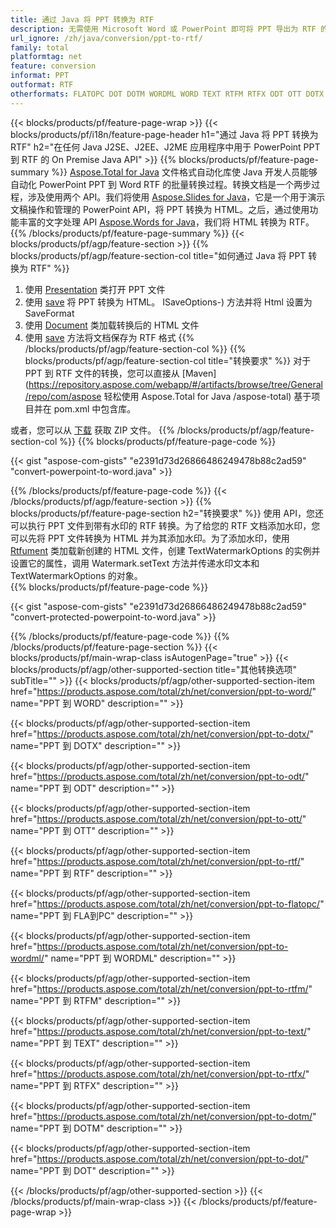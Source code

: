```yaml
---
title: 通过 Java 将 PPT 转换为 RTF
description: 无需使用 Microsoft Word 或 PowerPoint 即可将 PPT 导出为 RTF 的 Java API
url_ignore: /zh/java/conversion/ppt-to-rtf/
family: total
platformtag: net
feature: conversion
informat: PPT
outformat: RTF
otherformats: FLATOPC DOT DOTM WORDML WORD TEXT RTFM RTFX ODT OTT DOTX RTF
---
```

{{< blocks/products/pf/feature-page-wrap >}}
{{< blocks/products/pf/i18n/feature-page-header h1="通过 Java 将 PPT 转换为 RTF" h2="在任何 Java J2SE、J2EE、J2ME 应用程序中用于 PowerPoint PPT 到 RTF 的 On Premise Java API" >}}
{{% blocks/products/pf/feature-page-summary %}}
[Aspose.Total for Java](https://products.aspose.com/total/java/) 文件格式自动化库使 Java 开发人员能够自动化 PowerPoint PPT 到 Word RTF 的批量转换过程。转换文档是一个两步过程，涉及使用两个 API。我们将使用 [Aspose.Slides for Java](https://products.aspose.com/slides/java/)，它是一个用于演示文稿操作和管理的 PowerPoint API，将 PPT 转换为 HTML。之后，通过使用功能丰富的文字处理 API [Aspose.Words for Java](https://products.aspose.com/words/java/)，我们将 HTML 转换为 RTF。
{{% /blocks/products/pf/feature-page-summary  %}}
{{< blocks/products/pf/agp/feature-section >}}
{{% blocks/products/pf/agp/feature-section-col title="如何通过 Java 将 PPT 转换为 RTF" %}}
1. 使用 [Presentation](https://apireference.aspose.com/slides/java/com.aspose.slides/Presentation) 类打开 PPT 文件
2. 使用 [save](https://apireference.aspose.com/slides/java/com.aspose.slides/Presentation#save-java.lang.String-int-com.aspose.slides) 将 PPT 转换为 HTML。 ISaveOptions-) 方法并将 Html 设置为 SaveFormat
3. 使用 [Document](https://apireference.aspose.com/words/java/com.aspose.words/Document) 类加载转换后的 HTML 文件
4. 使用 [save](https://apireference.aspose.com/words/java/com.aspose.words/Document#save(java.lang.String,int)) 方法将文档保存为 RTF 格式
{{% /blocks/products/pf/agp/feature-section-col %}}
{{% blocks/products/pf/agp/feature-section-col title="转换要求" %}}
对于 PPT 到 RTF 文件的转换，您可以直接从 [Maven](https://repository.aspose.com/webapp/#/artifacts/browse/tree/General/repo/com/aspose 轻松使用 Aspose.Total for Java /aspose-total) 基于项目并在 pom.xml 中包含库。

或者，您可以从 [下载](https://downloads.aspose.com/total/java) 获取 ZIP 文件。
{{% /blocks/products/pf/agp/feature-section-col %}}
{{% blocks/products/pf/feature-page-code %}}

{{< gist "aspose-com-gists" "e2391d73d26866486249478b88c2ad59" "convert-powerpoint-to-word.java" >}}


{{% /blocks/products/pf/feature-page-code %}}
{{< /blocks/products/pf/agp/feature-section >}}
{{% blocks/products/pf/feature-page-section  h2="转换要求" %}}
使用 API，您还可以执行 PPT 文件到带有水印的 RTF 转换。为了给您的 RTF 文档添加水印，您可以先将 PPT 文件转换为 HTML 并为其添加水印。为了添加水印，使用 [Rtfument](https://apireference.aspose.com/words/java/com.aspose.words/Rtfument) 类加载新创建的 HTML 文件，创建 TextWatermarkOptions 的实例并设置它的属性，调用 Watermark.setText 方法并传递水印文本和 TextWatermarkOptions 的对象。  
{{% blocks/products/pf/feature-page-code %}}

{{< gist "aspose-com-gists" "e2391d73d26866486249478b88c2ad59" "convert-protected-powerpoint-to-word.java" >}}

{{% /blocks/products/pf/feature-page-code  %}}
{{% /blocks/products/pf/feature-page-section %}}
{{< blocks/products/pf/main-wrap-class isAutogenPage="true" >}}
{{< blocks/products/pf/agp/other-supported-section title="其他转换选项" subTitle="" >}}
{{< blocks/products/pf/agp/other-supported-section-item href="https://products.aspose.com/total/zh/net/conversion/ppt-to-word/" name="PPT 到 WORD" description="" >}}

{{< blocks/products/pf/agp/other-supported-section-item href="https://products.aspose.com/total/zh/net/conversion/ppt-to-dotx/" name="PPT 到 DOTX" description="" >}}

{{< blocks/products/pf/agp/other-supported-section-item href="https://products.aspose.com/total/zh/net/conversion/ppt-to-odt/" name="PPT 到 ODT" description="" >}}

{{< blocks/products/pf/agp/other-supported-section-item href="https://products.aspose.com/total/zh/net/conversion/ppt-to-ott/" name="PPT 到 OTT" description="" >}}

{{< blocks/products/pf/agp/other-supported-section-item href="https://products.aspose.com/total/zh/net/conversion/ppt-to-rtf/" name="PPT 到 RTF" description="" >}}

{{< blocks/products/pf/agp/other-supported-section-item href="https://products.aspose.com/total/zh/net/conversion/ppt-to-flatopc/" name="PPT 到 FLA到PC" description="" >}}

{{< blocks/products/pf/agp/other-supported-section-item href="https://products.aspose.com/total/zh/net/conversion/ppt-to-wordml/" name="PPT 到 WORDML" description="" >}}

{{< blocks/products/pf/agp/other-supported-section-item href="https://products.aspose.com/total/zh/net/conversion/ppt-to-rtfm/" name="PPT 到 RTFM" description="" >}}

{{< blocks/products/pf/agp/other-supported-section-item href="https://products.aspose.com/total/zh/net/conversion/ppt-to-text/" name="PPT 到 TEXT" description="" >}}

{{< blocks/products/pf/agp/other-supported-section-item href="https://products.aspose.com/total/zh/net/conversion/ppt-to-rtfx/" name="PPT 到 RTFX" description="" >}}

{{< blocks/products/pf/agp/other-supported-section-item href="https://products.aspose.com/total/zh/net/conversion/ppt-to-dotm/" name="PPT 到 DOTM" description="" >}}

{{< blocks/products/pf/agp/other-supported-section-item href="https://products.aspose.com/total/zh/net/conversion/ppt-to-dot/" name="PPT 到 DOT" description="" >}}


{{< /blocks/products/pf/agp/other-supported-section >}}
{{< /blocks/products/pf/main-wrap-class >}}
{{< /blocks/products/pf/feature-page-wrap >}}